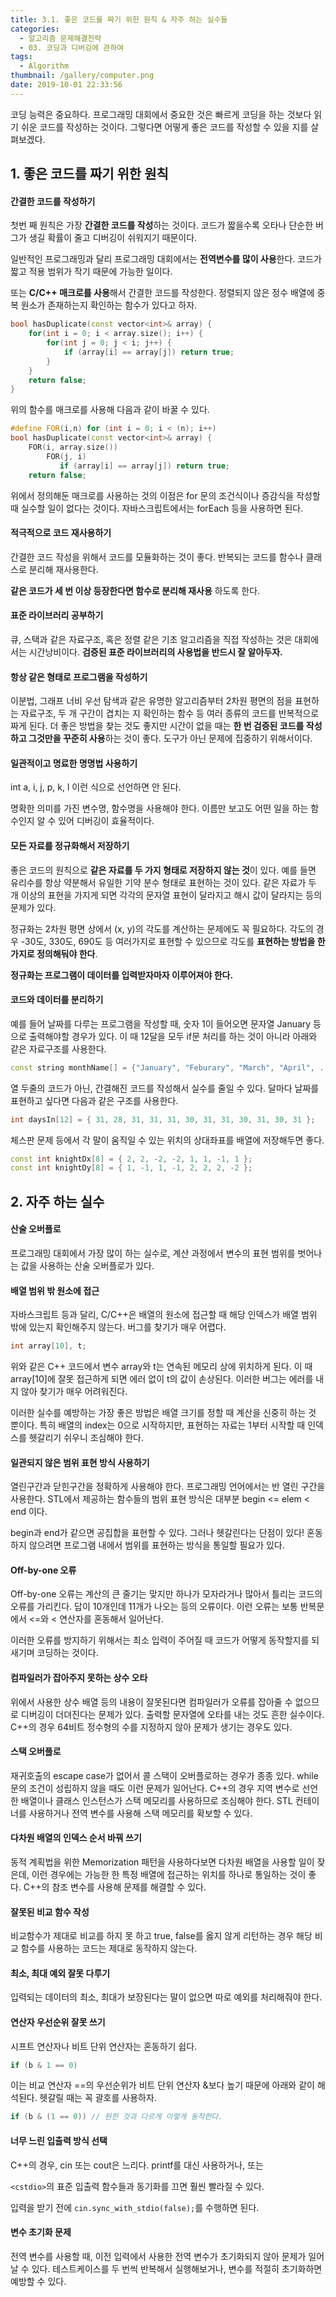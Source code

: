 ```yaml
---
title: 3.1. 좋은 코드를 짜기 위한 원칙 & 자주 하는 실수들
categories:
  - 알고리즘 문제해결전략
  - 03. 코딩과 디버깅에 관하여
tags:
  - Algorithm
thumbnail: /gallery/computer.png
date: 2019-10-01 22:33:56
---
```




코딩 능력은 중요하다. 프로그래밍 대회에서 중요한 것은 빠르게 코딩을 하는 것보다 읽기 쉬운 코드를 작성하는 것이다. 그렇다면 어떻게 좋은 코드를 작성할 수 있을 지를 살펴보겠다.

## 1. 좋은 코드를 짜기 위한 원칙

#### 간결한 코드를 작성하기

첫번 째 원칙은 가장 **간결한 코드를 작성**하는 것이다. 코드가 짧을수록 오타나 단순한 버그가 생길 확률이 줄고 디버깅이 쉬워지기 때문이다.

일반적인 프로그래밍과 달리 프로그래밍 대회에서는 **전역변수를 많이 사용**한다. 코드가 짧고 적용 범위가 작기 때문에 가능한 일이다.

또는 **C/C++ 매크로를 사용**해서 간결한 코드를 작성한다. 정렬되지 않은 정수 배열에 중복 원소가 존재하는지 확인하는 함수가 있다고 하자.

```c++
bool hasDuplicate(const vector<int>& array) {
    for(int i = 0; i < array.size(); i++) {
        for(int j = 0; j < i; j++) {
            if (array[i] == array[j]) return true;
        }
    }
    return false;
}
```

위의 함수를 매크로를 사용해 다음과 같이 바꿀 수 있다.

```c++
#define FOR(i,n) for (int i = 0; i < (n); i++)
bool hasDuplicate(const vector<int>& array) {
    FOR(i, array.size())
        FOR(j, i)
           if (array[i] == array[j]) return true;
    return false;
```

위에서 정의해둔 매크로를 사용하는 것의 이점은 for 문의 조건식이나 증감식을 작성할 때 실수할 일이 없다는 것이다. 자바스크립트에서는 forEach 등을 사용하면 된다.

#### 적극적으로 코드 재사용하기

간결한 코드 작성을 위해서 코드를 모듈화하는 것이 좋다. 반복되는 코드를 함수나 클래스로 분리해 재사용한다.

**같은 코드가 세 번 이상 등장한다면 함수로 분리해 재사용** 하도록 한다.

#### 표준 라이브러리 공부하기

큐, 스택과 같은 자료구조, 혹은 정렬 같은 기초 알고리즘을 직접 작성하는 것은 대회에서는 시간낭비이다. **검증된 표준 라이브러리의 사용법을 반드시 잘 알아두자.**

#### 항상 같은 형태로 프로그램을 작성하기

이분법, 그래프 너비 우선 탐색과 같은 유명한 알고리즘부터 2차원 평면의 점을 표현하는 자료구조, 두 개 구간이 겹치는 지 확인하는 함수 등 여러 종류의 코드를 반복적으로 짜게 된다. 더 좋은 방법을 찾는 것도 좋지만 시간이 없을 때는 **한 번 검증된 코드를 작성하고 그것만을 꾸준히 사용**하는 것이 좋다. 도구가 아닌 문제에 집중하기 위해서이다.

#### 일관적이고 명료한 명명법 사용하기

int a, i, j, p, k, l 이런 식으로 선언하면 안 된다.

명확한 의미를 가진 변수명, 함수명을 사용해야 한다. 이름만 보고도 어떤 일을 하는 함수인지 알 수 있어 디버깅이 효율적이다.

#### 모든 자료를 정규화해서 저장하기

좋은 코드의 원칙으로 **같은 자료를 두 가지 형태로 저장하지 않는 것**이 있다. 예를 들면 유리수를 항상 약분해서 유일한 기약 분수 형태로 표현하는 것이 있다. 같은 자료가 두 개 이상의 표현을 가지게 되면 각각의 문자열 표현이 달라지고 해시 값이 달라지는 등의 문제가 있다.

정규화는 2차원 평면 상에서 (x, y)의 각도를 계산하는 문제에도 꼭 필요하다. 각도의 경우 -30도, 330도, 690도 등 여러가지로 표현할 수 있으므로 각도를 **표현하는 방법을 한 가지로 정의해둬야 한다**.

**정규화는 프로그램이 데이터를 입력받자마자 이루어져야 한다.**

#### 코드와 데이터를 분리하기

예를 들어 날짜를 다루는 프로그램을 작성할 때, 숫자 1이 들어오면 문자열 January 등으로 출력해야할 경우가 있다. 이 때 12달을 모두 if문 처리를 하는 것이 아니라 아래와 같은 자료구조를 사용한다.

```c++
const string monthName[] = {"January", "Feburary", "March", "April", ... };
```

열 두줄의 코드가 아닌, 간결해진 코드를 작성해서 실수를 줄일 수 있다. 달마다 날짜를 표현하고 싶다면 다음과 같은 구조를 사용한다.

```c++
int daysIn[12] = { 31, 28, 31, 31, 31, 30, 31, 31, 30, 31, 30, 31 };
```

체스판 문제 등에서 각 말이 움직일 수 있는 위치의 상대좌표를 배열에 저장해두면 좋다.

```c++
const int knightDx[8] = { 2, 2, -2, -2, 1, 1, -1, 1 };
const int knightDy[8] = { 1, -1, 1, -1, 2, 2, 2, -2 };
```



## 2. 자주 하는 실수

#### 산술 오버플로

프로그래밍 대회에서 가장 많이 하는 실수로, 계산 과정에서 변수의 표현 범위를 벗어나는 값을 사용하는 산술 오버플로가 있다. 

#### 배열 범위 밖 원소에 접근

자바스크립트 등과 달리, C/C++은 배열의 원소에 접근할 때 해당 인덱스가 배열 범위 밖에 있는지 확인해주지 않는다. 버그를 찾기가 매우 어렵다.

```c++
int array[10], t;
```

위와 같은 C++ 코드에서 변수 array와 t는 연속된 메모리 상에 위치하게 된다. 이 때 array[10]에 잘못 접근하게 되면 에러 없이 t의 값이 손상된다. 이러한 버그는 에러를 내지 않아 찾기가 매우 어려워진다.

이러한 실수를 예방하는 가장 좋은 방법은 배열 크기를 정할 때 계산을 신중히 하는 것 뿐이다. 특히 배열의 index는 0으로 시작하지만,  표현하는 자료는 1부터 시작할 때 인덱스를 헷갈리기 쉬우니 조심해야 한다.

#### 일관되지 않은 범위 표현 방식 사용하기

열린구간과 닫힌구간을 정확하게 사용해야 한다. 프로그래밍 언어에서는 반 열린 구간을 사용한다. STL에서 제공하는 함수들의 범위 표현 방식은 대부분 begin <= elem < end 이다.

begin과 end가 같으면 공집합을 표현할 수 있다. 그러나 헷갈린다는 단점이 있다! 혼동하지 않으려면 프로그램 내에서 범위를 표현하는 방식을 통일할 필요가 있다.

#### Off-by-one 오류

Off-by-one 오류는 계산의 큰 줄기는 맞지만 하나가 모자라거나 많아서 틀리는 코드의 오류를 가리킨다. 답이 10개인데 11개가 나오는 등의 오류이다. 이런 오류는 보통 반복문에서 <=와 < 연산자를 혼동해서 일어난다.

이러한 오류를 방지하기 위해서는 최소 입력이 주어질 때 코드가 어떻게 동작할지를 되새기며 코딩하는 것이다.

#### 컴파일러가 잡아주지 못하는 상수 오타

위에서 사용한 상수 배열 등의 내용이 잘못된다면 컴파일러가 오류를 잡아줄 수 없으므로 디버깅이 더뎌진다는 문제가 있다. 출력할 문자열에 오타를 내는 것도 흔한 실수이다. C++의 경우 64비트 정수형의 수를 지정하지 않아 문제가 생기는 경우도 있다.

#### 스택 오버플로

재귀호출의 escape case가 없어서 콜 스택이 오버플로하는 경우가 종종 있다. while 문의 조건이 성립하지 않을 때도 이런 문제가 일어난다. C++의 경우 지역 변수로 선언한 배열이나 클래스 인스턴스가 스택 메모리를 사용하므로 조심해야 한다. STL 컨테이너를 사용하거나 전역 변수를 사용해 스택 메모리를 확보할 수 있다.

#### 다차원 배열의 인덱스 순서 바꿔 쓰기

동적 계획법을 위한 Memorization 패턴을 사용하다보면 다차원 배열을 사용할 일이 잦은데, 이런 경우에는 가능한 한 특정 배열에 접근하는 위치를 하나로 통일하는 것이 좋다. C++의 참조 변수를 사용해 문제를 해결할 수 있다.

#### 잘못된 비교 함수 작성

비교함수가 제대로 비교를 하지 못 하고 true, false를 옳지 않게 리턴하는 경우 해당 비교 함수를 사용하는 코드는 제대로 동작하지 않는다. 

#### 최소, 최대 예외 잘못 다루기

입력되는 데이터의 최소, 최대가 보장된다는 말이 없으면 따로 예외를 처리해줘야 한다.

#### 연산자 우선순위 잘못 쓰기

시프트 연산자나 비트 단위 연산자는 혼동하기 쉽다.

```c++
if (b & 1 == 0)
```

이는 비교 연산자 ==의 우선순위가 비트 단위 연산자 &보다 높기 때문에 아래와 같이 해석된다. 헷갈릴 때는 꼭 괄호를 사용하자.

```c++
if (b & (1 == 0)) // 원한 것과 다르게 이렇게 동작한다.
```

#### 너무 느린 입출력 방식 선택

C++의 경우, cin 또는 cout은 느리다. printf를 대신 사용하거나, 또는

`<cstdio>`의 표준 입출력 함수들과 동기화를 끄면 훨씬 빨라질 수 있다.

입력을 받기 전에 `cin.sync_with_stdio(false);`를 수행하면 된다.

#### 변수 초기화 문제

전역 변수를 사용할 때, 이전 입력에서 사용한 전역 변수가 초기화되지 않아 문제가 일어날 수 있다. 테스트케이스를 두 번씩 반복해서 실행해보거나, 변수를 적절히 초기화하면 예방할 수 있다.



